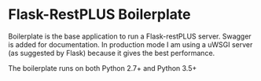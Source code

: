 # Flask-RestPLUS Boilerplate

Boilerplate is the base application to run a Flask-restPLUS server. Swagger is added for documentation. In production mode I am using a uWSGI server (as suggested by Flask) 
because it gives the best performance.

The boilerplate runs on both Python 2.7+ and Python 3.5+